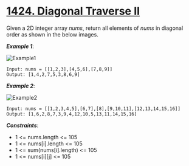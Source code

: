 # [1424. Diagonal Traverse II](https://leetcode.com/problems/diagonal-traverse-ii/description/)

Given a 2D integer array *nums*, return all elements of *nums* in diagonal order as shown in the below images.

 

***Example 1***:

![Example1](https://assets.leetcode.com/uploads/2020/04/08/sample_1_1784.png)

    Input: nums = [[1,2,3],[4,5,6],[7,8,9]]
    Output: [1,4,2,7,5,3,8,6,9]

***Example 2***:

![Example2](https://assets.leetcode.com/uploads/2020/04/08/sample_2_1784.png)

    Input: nums = [[1,2,3,4,5],[6,7],[8],[9,10,11],[12,13,14,15,16]]
    Output: [1,6,2,8,7,3,9,4,12,10,5,13,11,14,15,16]

***Constraints***:

- 1 <= nums.length <= 105
- 1 <= nums[i].length <= 105
- 1 <= sum(nums[i].length) <= 105
- 1 <= nums[i][j] <= 105    